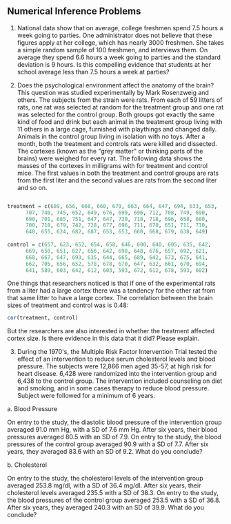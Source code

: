Numerical Inference Problems
---------------------------------------

1. National data show that on average, college freshmen spend 7.5 hours a week going to parties.  One administrator does not believe that these figures apply at her college, which has nearly 3000 freshmen.  She takes a simple random sample of 100 freshmen, and interviews them.  On average they spend 6.6 hours a week going to parties and the standard deviation is 9 hours.  Is this compelling evidence that students at her school average less than 7.5 hours a week at parties?

2. Does the psychological environment affect the anatomy of the brain?  This question was studied experimentally by Mark Rosenzweig and others.  The subjects from the strain were rats.  From each of 59 litters of rats, one rat was selected at random for the treatment group and one rat was selected for the control group.  Both groups got exactly the same kind of food and drink but each animal in the treatment group living with 11 others in a large cage, furnished with playthings and changed daily.  Animals in the control group living in isolation with no toys.  After a month, both the treatment and controls rats were killed and dissected.  The cortexes (known as the "grey matter" or thinking parts of the brains) were weighed for every rat.  The following data shows the masses of the cortexes in milligrams with for treatment and control mice.  The first values in both the treatment and control groups are rats from the first liter and the second values are rats from the second liter and so on.

```r

treatment = c(689, 656, 668, 660, 679, 663, 664, 647, 694, 633, 653,
      707, 740, 745, 652, 649, 676, 699, 696, 712, 708, 749, 690,
      690, 701, 685, 751, 647, 647, 720, 718, 718, 696, 658, 680,
      700, 718, 679, 742, 728, 677, 696, 711, 670, 651, 711, 710,
      640, 655, 624, 682, 687, 653, 653, 660, 668, 679, 638, 649)
      
control = c(657, 623, 652, 654, 658, 646, 600, 640, 605, 635, 642,
      669, 650, 651, 627, 656, 642, 698, 648, 676, 657, 692, 621,
      668, 667, 647, 693, 635, 644, 665, 689, 642, 673, 675, 641,
      662, 705, 656, 652, 578, 678, 670, 647, 632, 661, 670, 694,
      641, 589, 603, 642, 612, 603, 593, 672, 612, 678, 593, 602)

```

One things that researchers noticed is that if one of the experimental rats from a liter had a large cortex there was a tendency for the other rat from that same litter to have a large cortex.  The correlation between the brain sizes of treatment and control was is 0.48:

```r
cor(treatment, control)
```

But the researchers are also interested in whether the treatment affected cortex size.  Is there evidence in this data that it did?  Please explain.

3. During the 1970's, the Multiple Risk Factor Intervention Trial tested the effect of an intervention to reduce serum cholesterol levels and blood pressure.  The subjects were 12,866 men aged 35-57, at high risk for heart disease.  6,428 were randomized into the intervention group and 6,438 to the control group.  The intervention included counseling on diet and smoking, and in some cases therapy to reduce blood pressure.  Subject were followed for a minimum of 6 years.

a. Blood Pressure

On entry to the study, the diastolic blood pressure of the intervention group averaged 91.0 mm Hg, with a SD of 7.6 mm Hg.  After six years, their blood pressures averaged 80.5 with an SD of 7.9.  On entry to the study, the blood pressures of the control group averaged 90.9 with a SD of 7.7.  After six years, they averaged 83.6 with an SD of 9.2. What do you conclude?

b. Cholesterol

On entry to the study, the cholesterol levels of the intervention group averaged 253.8 mg/dl, with a SD of 36.4 mg/dl.  After six years, their cholesterol levels averaged 235.5 with a SD of 38.3.  On entry to the study, the blood pressures of the control group averaged 253.5 with a SD of 36.8.  After six years, they averaged 240.3 with an SD of 39.9. What do you conclude?
